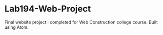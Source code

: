 # Lab194-Web-Project
Final website project I completed for Web Construction college course.
Built using Atom.
